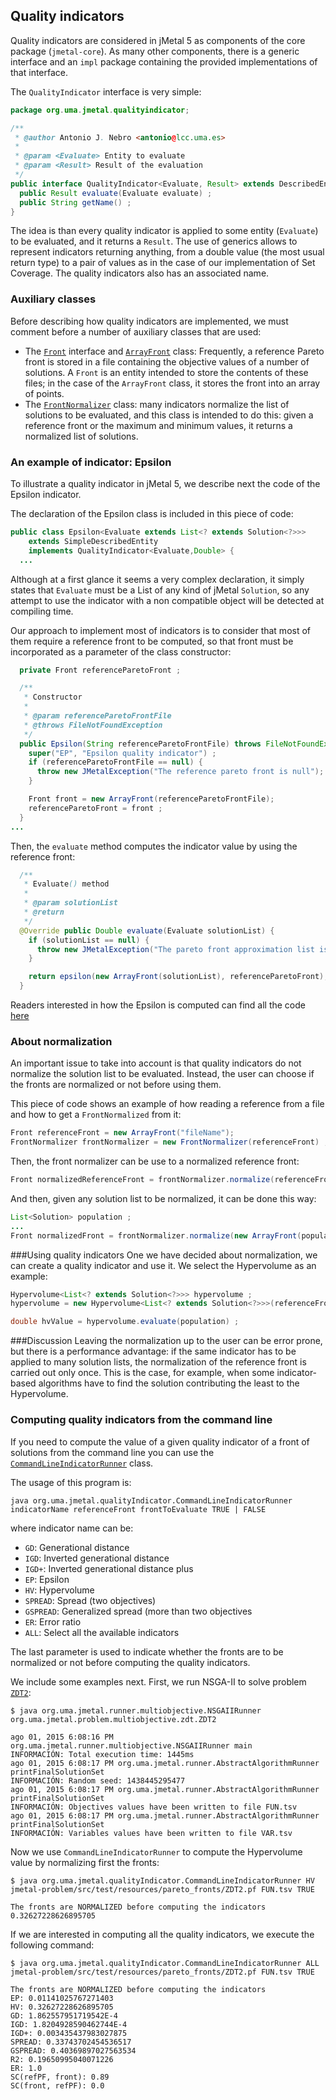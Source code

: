 ## Quality indicators

Quality indicators are considered in jMetal 5 as components of the core package (`jmetal-core`). As many other components, there is a generic interface and an `impl` package containing the provided implementations of that interface.

The `QualityIndicator` interface is very simple:

```java
package org.uma.jmetal.qualityindicator;

/**
 * @author Antonio J. Nebro <antonio@lcc.uma.es>
 *
 * @param <Evaluate> Entity to evaluate
 * @param <Result> Result of the evaluation
 */
public interface QualityIndicator<Evaluate, Result> extends DescribedEntity {
  public Result evaluate(Evaluate evaluate) ;
  public String getName() ;
}
```

The idea is than every quality indicator is applied to some entity (`Evaluate`) to be evaluated, and it returns a `Result`. The use of generics allows to represent indicators returning anything, from a double value (the most usual return type) to a pair of values as in the case of our implementation of Set Coverage. The quality indicators also has an associated name.

### Auxiliary classes
Before describing how quality indicators are implemented, we must comment before a number of auxiliary classes that are used:
* The [`Front`](https://github.com/jMetal/jMetal/blob/jmetal-5.0/jmetal-core/src/main/java/org/uma/jmetal/util/front/Front.java) interface and [`ArrayFront`](https://github.com/jMetal/jMetal/blob/jmetal-5.0/jmetal-core/src/main/java/org/uma/jmetal/util/front/imp/ArrayFront.java) class: Frequently, a reference Pareto front is stored in a file containing the objective values of a number of solutions. A `Front` is an entity intended to store the contents of these files; in the case of the `ArrayFront` class, it stores the front into an array of points.
* The [`FrontNormalizer`](https://github.com/jMetal/jMetal/blob/jmetal-5.0/jmetal-core/src/main/java/org/uma/jmetal/util/front/util/FrontNormalizer.java) class: many indicators normalize the list of solutions to be evaluated, and this class is intended to do this: given a reference front or the maximum and minimum values, it returns a normalized list of solutions.

### An example of indicator: Epsilon

To illustrate a quality indicator in jMetal 5, we describe next the code of the Epsilon indicator.

The declaration of the Epsilon class is included in this piece of code: 
```java
public class Epsilon<Evaluate extends List<? extends Solution<?>>>
    extends SimpleDescribedEntity
    implements QualityIndicator<Evaluate,Double> {
  ...    

```
Although at a first glance it seems a very complex declaration, it simply states that `Evaluate` must be a List of any kind of jMetal `Solution`, so any attempt to use the indicator with a non compatible object will be detected at compiling time. 

Our approach to implement most of indicators is to consider that most of them require a reference front to be computed, so that front must be incorporated as a parameter of the class constructor: 

```java
  private Front referenceParetoFront ;

  /**
   * Constructor
   *
   * @param referenceParetoFrontFile
   * @throws FileNotFoundException
   */
  public Epsilon(String referenceParetoFrontFile) throws FileNotFoundException {
    super("EP", "Epsilon quality indicator") ;
    if (referenceParetoFrontFile == null) {
      throw new JMetalException("The reference pareto front is null");
    }

    Front front = new ArrayFront(referenceParetoFrontFile);
    referenceParetoFront = front ;
  }
...
```

Then, the `evaluate` method computes the indicator value by using the reference front:
```java
  /**
   * Evaluate() method
   *
   * @param solutionList
   * @return
   */
  @Override public Double evaluate(Evaluate solutionList) {
    if (solutionList == null) {
      throw new JMetalException("The pareto front approximation list is null") ;
    }

    return epsilon(new ArrayFront(solutionList), referenceParetoFront);
  }
```

Readers interested in how the Epsilon is computed can find all the code [here]( https://github.com/jMetal/jMetal/blob/jmetal-5.0/jmetal-core/src/main/java/org/uma/jmetal/qualityindicator/impl/Epsilon.java)

### About normalization
An important issue to take into account is that quality indicators do not normalize the solution list to be evaluated. Instead, the user can choose if the fronts are normalized or not before using them.

This piece of code shows an example of how reading a reference from a file and how to get a `FrontNormalized` from it:
```java
Front referenceFront = new ArrayFront("fileName");
FrontNormalizer frontNormalizer = new FrontNormalizer(referenceFront) ;
```
Then, the front normalizer can be use to a normalized reference front:
```java
Front normalizedReferenceFront = frontNormalizer.normalize(referenceFront) ;
```
And then, given any solution list to be normalized, it can be done this way:
``` java
List<Solution> population ;
...
Front normalizedFront = frontNormalizer.normalize(new ArrayFront(population)) ;
```

###Using quality indicators
One we have decided about normalization, we can create a quality indicator and use it. We select the Hypervolume as an example:
```java
Hypervolume<List<? extends Solution<?>>> hypervolume ;
hypervolume = new Hypervolume<List<? extends Solution<?>>>(referenceFront) ;

double hvValue = hypervolume.evaluate(population) ;
```

###Discussion
Leaving the normalization up to the user can be error prone, but there is a performance advantage: if the same indicator has to be applied to many solution lists, the normalization of the reference front is carried out only once. This is the case, for example, when some indicator-based algorithms have to find the solution contributing the least to the Hypervolume.

### Computing quality indicators from the command line
If you need to compute the value of a given quality indicator of a front of solutions from the command line you can use the [`CommandLineIndicatorRunner`](https://github.com/jMetal/jMetal/blob/jmetal-5.0/jmetal-exec/src/main/java/org/uma/jmetal/qualityIndicator/CommandLineIndicatorRunner.java) class.

The usage of this program is:
```
java org.uma.jmetal.qualityIndicator.CommandLineIndicatorRunner indicatorName referenceFront frontToEvaluate TRUE | FALSE
```

where indicator name can be:
* `GD`: Generational distance
* `IGD`: Inverted generational distance
* `IGD+`: Inverted generational distance plus
* `EP`: Epsilon
* `HV`: Hypervolume
* `SPREAD`: Spread (two objectives)
* `GSPREAD`: Generalized spread (more than two objectives
* `ER`: Error ratio
* `ALL`: Select all the available indicators

The last parameter is used to indicate whether the fronts are to be normalized or not before computing the quality indicators.

We include some examples next. First, we run NSGA-II to solve problem [`ZDT2`](https://github.com/jMetal/jMetal/blob/jmetal-5.0/jmetal-problem/src/main/java/org/uma/jmetal/problem/multiobjective/zdt/ZDT2.java):
```
$ java org.uma.jmetal.runner.multiobjective.NSGAIIRunner org.uma.jmetal.problem.multiobjective.zdt.ZDT2

ago 01, 2015 6:08:16 PM org.uma.jmetal.runner.multiobjective.NSGAIIRunner main
INFORMACIÓN: Total execution time: 1445ms
ago 01, 2015 6:08:17 PM org.uma.jmetal.runner.AbstractAlgorithmRunner printFinalSolutionSet
INFORMACIÓN: Random seed: 1438445295477
ago 01, 2015 6:08:17 PM org.uma.jmetal.runner.AbstractAlgorithmRunner printFinalSolutionSet
INFORMACIÓN: Objectives values have been written to file FUN.tsv
ago 01, 2015 6:08:17 PM org.uma.jmetal.runner.AbstractAlgorithmRunner printFinalSolutionSet
INFORMACIÓN: Variables values have been written to file VAR.tsv
```

Now we use `CommandLineIndicatorRunner` to compute the Hypervolume value by normalizing first the fronts:
```
$ java org.uma.jmetal.qualityIndicator.CommandLineIndicatorRunner HV jmetal-problem/src/test/resources/pareto_fronts/ZDT2.pf FUN.tsv TRUE

The fronts are NORMALIZED before computing the indicators
0.32627228626895705
```

If we are interested in computing all the quality indicators, we execute the following command:
```
$ java org.uma.jmetal.qualityIndicator.CommandLineIndicatorRunner ALL jmetal-problem/src/test/resources/pareto_fronts/ZDT2.pf FUN.tsv TRUE

The fronts are NORMALIZED before computing the indicators
EP: 0.01141025767271403
HV: 0.32627228626895705
GD: 1.862557951719542E-4
IGD: 1.8204928590462744E-4
IGD+: 0.003435437983027875
SPREAD: 0.33743702454536517
GSPREAD: 0.40369897027563534
R2: 0.19650995040071226
ER: 1.0
SC(refPF, front): 0.89
SC(front, refPF): 0.0
```
